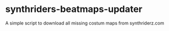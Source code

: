 # synthriders-beatmaps-updater
A simple script to download all missing costum maps from synthriderz.com
